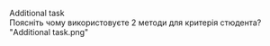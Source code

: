 Additional task\
Поясніть чому використовуєте 2 методи для критерія стюдента?\
"Additional task.png"
